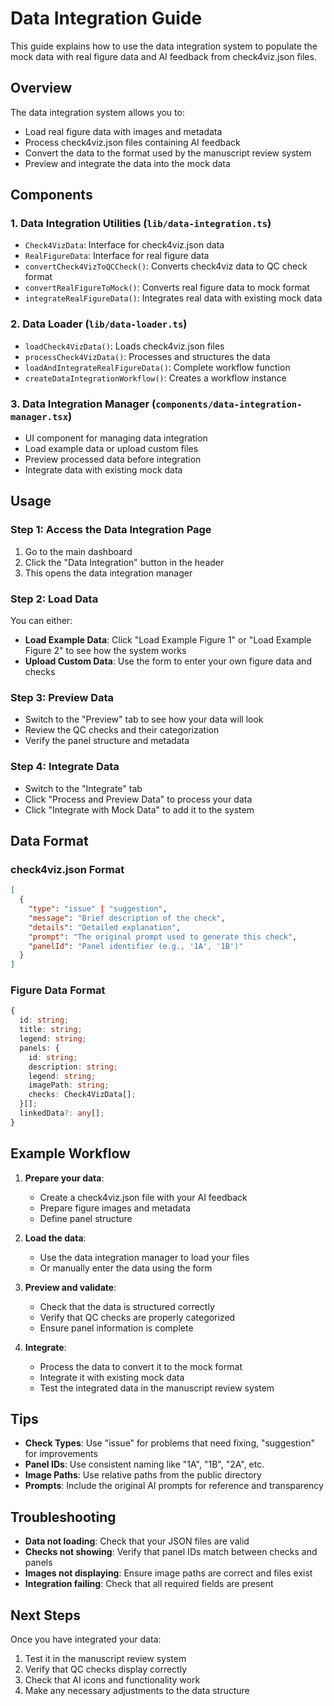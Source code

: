 # Data Integration Guide

This guide explains how to use the data integration system to populate the mock data with real figure data and AI feedback from check4viz.json files.

## Overview

The data integration system allows you to:
- Load real figure data with images and metadata
- Process check4viz.json files containing AI feedback
- Convert the data to the format used by the manuscript review system
- Preview and integrate the data into the mock data

## Components

### 1. Data Integration Utilities (`lib/data-integration.ts`)
- `Check4VizData`: Interface for check4viz.json data
- `RealFigureData`: Interface for real figure data
- `convertCheck4VizToQCCheck()`: Converts check4viz data to QC check format
- `convertRealFigureToMock()`: Converts real figure data to mock format
- `integrateRealFigureData()`: Integrates real data with existing mock data

### 2. Data Loader (`lib/data-loader.ts`)
- `loadCheck4VizData()`: Loads check4viz.json files
- `processCheck4VizData()`: Processes and structures the data
- `loadAndIntegrateRealFigureData()`: Complete workflow function
- `createDataIntegrationWorkflow()`: Creates a workflow instance

### 3. Data Integration Manager (`components/data-integration-manager.tsx`)
- UI component for managing data integration
- Load example data or upload custom files
- Preview processed data before integration
- Integrate data with existing mock data

## Usage

### Step 1: Access the Data Integration Page
1. Go to the main dashboard
2. Click the "Data Integration" button in the header
3. This opens the data integration manager

### Step 2: Load Data
You can either:
- **Load Example Data**: Click "Load Example Figure 1" or "Load Example Figure 2" to see how the system works
- **Upload Custom Data**: Use the form to enter your own figure data and checks

### Step 3: Preview Data
- Switch to the "Preview" tab to see how your data will look
- Review the QC checks and their categorization
- Verify the panel structure and metadata

### Step 4: Integrate Data
- Switch to the "Integrate" tab
- Click "Process and Preview Data" to process your data
- Click "Integrate with Mock Data" to add it to the system

## Data Format

### check4viz.json Format
```json
[
  {
    "type": "issue" | "suggestion",
    "message": "Brief description of the check",
    "details": "Detailed explanation",
    "prompt": "The original prompt used to generate this check",
    "panelId": "Panel identifier (e.g., '1A', '1B')"
  }
]
```

### Figure Data Format
```typescript
{
  id: string;
  title: string;
  legend: string;
  panels: {
    id: string;
    description: string;
    legend: string;
    imagePath: string;
    checks: Check4VizData[];
  }[];
  linkedData?: any[];
}
```

## Example Workflow

1. **Prepare your data**:
   - Create a check4viz.json file with your AI feedback
   - Prepare figure images and metadata
   - Define panel structure

2. **Load the data**:
   - Use the data integration manager to load your files
   - Or manually enter the data using the form

3. **Preview and validate**:
   - Check that the data is structured correctly
   - Verify that QC checks are properly categorized
   - Ensure panel information is complete

4. **Integrate**:
   - Process the data to convert it to the mock format
   - Integrate it with existing mock data
   - Test the integrated data in the manuscript review system

## Tips

- **Check Types**: Use "issue" for problems that need fixing, "suggestion" for improvements
- **Panel IDs**: Use consistent naming like "1A", "1B", "2A", etc.
- **Image Paths**: Use relative paths from the public directory
- **Prompts**: Include the original AI prompts for reference and transparency

## Troubleshooting

- **Data not loading**: Check that your JSON files are valid
- **Checks not showing**: Verify that panel IDs match between checks and panels
- **Images not displaying**: Ensure image paths are correct and files exist
- **Integration failing**: Check that all required fields are present

## Next Steps

Once you have integrated your data:
1. Test it in the manuscript review system
2. Verify that QC checks display correctly
3. Check that AI icons and functionality work
4. Make any necessary adjustments to the data structure
